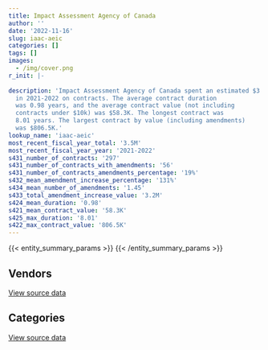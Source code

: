 ```yaml
---
title: Impact Assessment Agency of Canada
author: ''
date: '2022-11-16'
slug: iaac-aeic
categories: []
tags: []
images:
  - /img/cover.png
r_init: |-
  
description: 'Impact Assessment Agency of Canada spent an estimated $3.5M
  in 2021-2022 on contracts. The average contract duration
  was 0.98 years, and the average contract value (not including
  contracts under $10k) was $58.3K. The longest contract was
  8.01 years. The largest contract by value (including amendments)
  was $806.5K.'
lookup_name: 'iaac-aeic'
most_recent_fiscal_year_total: '3.5M'
most_recent_fiscal_year_year: '2021-2022'
s431_number_of_contracts: '297'
s431_number_of_contracts_with_amendments: '56'
s431_number_of_contracts_amendments_percentage: '19%'
s432_mean_amendment_increase_percentage: '131%'
s434_mean_number_of_amendments: '1.45'
s433_total_amendment_increase_value: '3.2M'
s424_mean_duration: '0.98'
s421_mean_contract_value: '58.3K'
s425_max_duration: '8.01'
s422_max_contract_value: '806.5K'
---
```


<script src="/rmarkdown-libs/htmlwidgets/htmlwidgets.js"></script>
<link href="/rmarkdown-libs/datatables-css/datatables-crosstalk.css" rel="stylesheet" />
<script src="/rmarkdown-libs/datatables-binding/datatables.js"></script>
<script src="/rmarkdown-libs/jquery/jquery-3.6.0.min.js"></script>
<link href="/rmarkdown-libs/dt-core-bootstrap/css/dataTables.bootstrap.min.css" rel="stylesheet" />
<link href="/rmarkdown-libs/dt-core-bootstrap/css/dataTables.bootstrap.extra.css" rel="stylesheet" />
<script src="/rmarkdown-libs/dt-core-bootstrap/js/jquery.dataTables.min.js"></script>
<script src="/rmarkdown-libs/dt-core-bootstrap/js/dataTables.bootstrap.min.js"></script>
<link href="/rmarkdown-libs/crosstalk/css/crosstalk.min.css" rel="stylesheet" />
<script src="/rmarkdown-libs/crosstalk/js/crosstalk.min.js"></script>
<script src="/rmarkdown-libs/htmlwidgets/htmlwidgets.js"></script>
<link href="/rmarkdown-libs/datatables-css/datatables-crosstalk.css" rel="stylesheet" />
<script src="/rmarkdown-libs/datatables-binding/datatables.js"></script>
<script src="/rmarkdown-libs/jquery/jquery-3.6.0.min.js"></script>
<link href="/rmarkdown-libs/dt-core-bootstrap/css/dataTables.bootstrap.min.css" rel="stylesheet" />
<link href="/rmarkdown-libs/dt-core-bootstrap/css/dataTables.bootstrap.extra.css" rel="stylesheet" />
<script src="/rmarkdown-libs/dt-core-bootstrap/js/jquery.dataTables.min.js"></script>
<script src="/rmarkdown-libs/dt-core-bootstrap/js/dataTables.bootstrap.min.js"></script>
<link href="/rmarkdown-libs/crosstalk/css/crosstalk.min.css" rel="stylesheet" />
<script src="/rmarkdown-libs/crosstalk/js/crosstalk.min.js"></script>

{{< entity_summary_params >}}
{{< /entity_summary_params >}}

## Vendors

<div id="htmlwidget-1" style="width:100%;height:auto;" class="datatables html-widget"></div>
<script type="application/json" data-for="htmlwidget-1">{"x":{"style":"bootstrap","filter":"none","vertical":false,"data":[["<a href=\"/vendors/3d_datacomm/\">3D datacomm<\/a>","<a href=\"/vendors/adrm_technology_consulting/\">ADRM Technology Consulting<\/a>","<a href=\"/vendors/altis_human_resources/\">Altis Human Resources<\/a>","<a href=\"/vendors/breckenhill/\">Breckenhill<\/a>","<a href=\"/vendors/c_core/\">C Core<\/a>","<a href=\"/vendors/calian/\">Calian<\/a>","<a href=\"/vendors/canadian_corps_of_commissionaires/\">Canadian Corps of Commissionaires<\/a>","<a href=\"/vendors/canon/\">Canon<\/a>","<a href=\"/vendors/chrono_aviation/\">Chrono Aviation<\/a>","<a href=\"/vendors/compugen/\">Compugen<\/a>","<a href=\"/vendors/csdc_systems/\">CSDC Systems<\/a>","<a href=\"/vendors/d2l/\">D2L<\/a>","<a href=\"/vendors/dillon_consulting/\">Dillon Consulting<\/a>","<a href=\"/vendors/dynamic_personnel_consultants/\">Dynamic Personnel Consultants<\/a>","<a href=\"/vendors/eberhard_von_huene_associates/\">Eberhard Von Huene Associates<\/a>","<a href=\"/vendors/eperformance/\">Eperformance<\/a>","<a href=\"/vendors/esri/\">ESRI<\/a>","<a href=\"/vendors/excel_human_resources/\">Excel Human Resources<\/a>","<a href=\"/vendors/fast_track_staffing/\">Fast Track Staffing<\/a>","<a href=\"/vendors/fugro_geosurveys/\">Fugro GeoSurveys<\/a>","<a href=\"/vendors/gartner/\">Gartner<\/a>","<a href=\"/vendors/genesis_integration/\">Genesis Integration<\/a>","<a href=\"/vendors/global_knowledge/\">Global Knowledge<\/a>","<a href=\"/vendors/golder_associates/\">Golder Associates<\/a>","<a href=\"/vendors/goss_gilroy/\">Goss Gilroy<\/a>","<a href=\"/vendors/hypertec/\">Hypertec<\/a>","<a href=\"/vendors/info_tech_research_group/\">Info Tech Research Group<\/a>","<a href=\"/vendors/institute_on_governance/\">Institute On Governance<\/a>","<a href=\"/vendors/instrux_media/\">Instrux Media<\/a>","<a href=\"/vendors/iron_mountain/\">Iron Mountain<\/a>","<a href=\"/vendors/ivan_s_camera/\">Ivan S Camera<\/a>","<a href=\"/vendors/kpmg/\">KPMG<\/a>","<a href=\"/vendors/lannick_contract_solutions/\">Lannick Contract Solutions<\/a>","<a href=\"/vendors/les_enquetes_henri/\">Les Enquetes Henri<\/a>","<a href=\"/vendors/lionbridge/\">Lionbridge<\/a>","<a href=\"/vendors/lumina_it/\">Lumina IT<\/a>","<a href=\"/vendors/maplesoft_consulting/\">Maplesoft Consulting<\/a>","<a href=\"/vendors/maxsys_staffing_and_consulting/\">Maxsys Staffing and Consulting<\/a>","<a href=\"/vendors/mgis/\">MGIS<\/a>","<a href=\"/vendors/michael_wager_consulting/\">Michael Wager Consulting<\/a>","<a href=\"/vendors/microsoft_canada/\">Microsoft Canada<\/a>","<a href=\"/vendors/morneau_shepell/\">Morneau Shepell<\/a>","<a href=\"/vendors/nisha_techonologies/\">Nisha Techonologies<\/a>","<a href=\"/vendors/northern_micro/\">Northern Micro<\/a>","<a href=\"/vendors/opentext/\">OpenText<\/a>","<a href=\"/vendors/phaselock_systems_international/\">Phaselock Systems International<\/a>","<a href=\"/vendors/phoenix_strategic_perspectives/\">Phoenix Strategic Perspectives<\/a>","<a href=\"/vendors/purelogic/\">PureLogic<\/a>","<a href=\"/vendors/purespirit_solutions/\">PureSpirIT Solutions<\/a>","<a href=\"/vendors/qmr/\">QMR<\/a>","<a href=\"/vendors/quantum_management_services/\">Quantum Management Services<\/a>","<a href=\"/vendors/raymond_chabot_grant_thornton/\">Raymond Chabot Grant Thornton<\/a>","<a href=\"/vendors/samson_associes/\">Samson Associes<\/a>","<a href=\"/vendors/si_systems/\">SI Systems<\/a>","<a href=\"/vendors/softchoice/\">Softchoice<\/a>","<a href=\"/vendors/stantec/\">Stantec<\/a>","<a href=\"/vendors/stratos/\">Stratos<\/a>","<a href=\"/vendors/telecom_computer_services/\">Telecom Computer Services<\/a>","<a href=\"/vendors/the_right_door_consulting/\">The Right Door Consulting<\/a>","<a href=\"/vendors/toshiba_canada/\">Toshiba Canada<\/a>","<a href=\"/vendors/totem_offisource/\">Totem Offisource<\/a>","<a href=\"/vendors/turtle_island_staffing/\">Turtle Island Staffing<\/a>","<a href=\"/vendors/university_of_ottawa/\">University of Ottawa<\/a>","<a href=\"/vendors/wood_environment_infrastructure/\">Wood Environment Infrastructure<\/a>","<a href=\"/vendors/xerox/\">Xerox<\/a>"],[16021.47,null,null,null,null,null,null,55050.74,null,null,7728.56,null,null,null,162691.46,null,28400.08,3961.78,null,null,null,113091.02,18025.76,46898.39,24758.3,null,2870.51,null,null,null,15634.13,16482.09,41780.62,null,28250,null,null,4022.53,null,null,null,null,113259.9,null,73762.55,175192.04,null,null,null,null,0,null,23857.55,58236.77,8916.9,15612.3,8592.86,null,null,164112.17,348227.66,null,null,14274.73,56980.07],[null,105157.8,null,null,24995.25,null,15468.34,193761.32,12641.5,null,14123.05,null,null,null,null,null,93068.42,176604.34,16808.75,11500,null,69912.81,null,null,13475.25,22487,17218.76,1220.95,61624.56,null,15381.96,237177.15,null,null,177410,79326,null,13073.24,null,null,null,null,194230.09,8247.58,259587.45,null,null,null,null,null,null,null,117157.63,346008.76,13304.27,105310.2,19095.4,null,null,null,9671.77,68490.12,null,53732.82,17996.39],[null,null,null,null,null,70818.23,null,195234.03,null,null,11552.63,null,null,14051.77,null,9851.19,77918.37,397480.21,null,null,null,null,null,null,31516.02,null,17150.7,6189.53,79762.28,40661.94,null,89298.03,null,null,11300,247912.57,79582.12,null,20988.59,84055.05,48307.5,21531.65,7073.82,21724.69,395500,null,null,52070.4,null,28250,null,95048.23,null,null,20894.8,65187.75,19432.74,null,null,null,null,null,38075.77,38155.11,13744.66],[null,null,31749.15,36725,null,null,null,159587.36,null,39992.96,2566.78,8653.45,14280.19,60458.17,null,29472.81,152958.06,226065.28,13616.5,null,6051.42,null,null,null,115033.46,null,17150.7,6189.53,19448.89,10170,null,null,null,25352.72,93867.36,279284.22,179305.4,null,111026.61,null,71.06,4320.49,null,55395.49,395695.21,null,11593.52,null,24970.74,35626.16,null,null,null,null,40301.66,17149.95,null,143177.33,2254.74,null,null,null,13587.83,null,8152.16]],"container":"<table class=\"table table-striped table-hover row-border order-column display\">\n  <thead>\n    <tr>\n      <th>Vendor<\/th>\n      <th>2018-2019<\/th>\n      <th>2019-2020<\/th>\n      <th>2020-2021<\/th>\n      <th>2021-2022<\/th>\n    <\/tr>\n  <\/thead>\n<\/table>","options":{"order":[[4,"desc"]],"pageLength":10,"autoWidth":true,"columnDefs":[{"targets":1,"render":"function(data, type, row, meta) {\n    return type !== 'display' ? data : DTWidget.formatCurrency(data, \"$\", 2, 3, \",\", \".\", true, null);\n  }"},{"targets":2,"render":"function(data, type, row, meta) {\n    return type !== 'display' ? data : DTWidget.formatCurrency(data, \"$\", 2, 3, \",\", \".\", true, null);\n  }"},{"targets":3,"render":"function(data, type, row, meta) {\n    return type !== 'display' ? data : DTWidget.formatCurrency(data, \"$\", 2, 3, \",\", \".\", true, null);\n  }"},{"targets":4,"render":"function(data, type, row, meta) {\n    return type !== 'display' ? data : DTWidget.formatCurrency(data, \"$\", 2, 3, \",\", \".\", true, null);\n  }"},{"width":"16%","targets":[1,2,3,4]},{"className":"dt-right","targets":[1,2,3,4]}],"orderClasses":false}},"evals":["options.columnDefs.0.render","options.columnDefs.1.render","options.columnDefs.2.render","options.columnDefs.3.render"],"jsHooks":[]}</script>
<p class="text-right">
<a href="https://github.com/GoC-Spending/contracts-data/tree/main/data/out/departments/iaac-aeic/summary_by_fiscal_year_by_vendor.csv" class="source-data-link btn btn-link">View source data</a>
</p>

## Categories

<div id="htmlwidget-2" style="width:100%;height:auto;" class="datatables html-widget"></div>
<script type="application/json" data-for="htmlwidget-2">{"x":{"style":"bootstrap","filter":"none","vertical":false,"data":[["<a href=\"/categories/facilities_and_construction/\">Facilities and construction<\/a>","<a href=\"/categories/office_management/\">Office management<\/a>","<a href=\"/categories/professional_services/\">Professional services<\/a>","<a href=\"/categories/information_technology/\">Information technology<\/a>","<a href=\"/categories/travel/\">Travel<\/a>","<a href=\"/categories/security_and_protection/\">Security and protection<\/a>","<a href=\"/categories/human_capital/\">Human capital<\/a>"],[null,570450.37,873885.92,888778.65,null,null,156890.09],[null,146879.09,1848290.36,1699116.63,44749.89,15468.34,91583.48],[4969.28,91807.4,1958373.62,1044543.47,null,null,110181.18],[5966.4,59117.15,2057420.45,1239438.64,null,null,180716.45]],"container":"<table class=\"table table-striped table-hover row-border order-column display\">\n  <thead>\n    <tr>\n      <th>Category<\/th>\n      <th>2018-2019<\/th>\n      <th>2019-2020<\/th>\n      <th>2020-2021<\/th>\n      <th>2021-2022<\/th>\n    <\/tr>\n  <\/thead>\n<\/table>","options":{"order":[[4,"desc"]],"dom":"t","pageLength":30,"autoWidth":true,"columnDefs":[{"targets":1,"render":"function(data, type, row, meta) {\n    return type !== 'display' ? data : DTWidget.formatCurrency(data, \"$\", 2, 3, \",\", \".\", true, null);\n  }"},{"targets":2,"render":"function(data, type, row, meta) {\n    return type !== 'display' ? data : DTWidget.formatCurrency(data, \"$\", 2, 3, \",\", \".\", true, null);\n  }"},{"targets":3,"render":"function(data, type, row, meta) {\n    return type !== 'display' ? data : DTWidget.formatCurrency(data, \"$\", 2, 3, \",\", \".\", true, null);\n  }"},{"targets":4,"render":"function(data, type, row, meta) {\n    return type !== 'display' ? data : DTWidget.formatCurrency(data, \"$\", 2, 3, \",\", \".\", true, null);\n  }"},{"width":"16%","targets":[1,2,3,4]},{"className":"dt-right","targets":[1,2,3,4]}],"orderClasses":false,"lengthMenu":[10,25,30,50,100]}},"evals":["options.columnDefs.0.render","options.columnDefs.1.render","options.columnDefs.2.render","options.columnDefs.3.render"],"jsHooks":[]}</script>
<p class="text-right">
<a href="https://github.com/GoC-Spending/contracts-data/tree/main/data/out/departments/iaac-aeic/summary_by_fiscal_year_by_category.csv" class="source-data-link btn btn-link">View source data</a>
</p>
